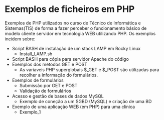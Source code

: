# Exemplos de ficheiros em PHP
Exemplos de PHP utilizados no curso de Técnico de Informática e Sistemas(TIS) de forma a fazer perceber o funcionamento básico de modelo cliente servidor em tecnologia WEB utilizando PHP.
Os exemplos incidem sobre:
- Script BASH de instalação de um stack LAMP em Rocky Linux
  - Install_LAMP.sh 
- Script BASH para cópia para servidor Apache do código 
- Exemplos dos metodos GET e POST
  - As variaveis PHP superglobais  $_GET e $_POST são utilizadas para recolher a informação do formulários.
- Exemplos de formulários
  - Submissão por GET e POST
  - Validação de formulários
- Acesso e gestão de bases de dados MySQL
  - Exemplo de coneção a um SGBD (MySQL) e criação de uma BD
- Exemplo de uma aplicação WEB (em PHP) para uma clinica 
  - Exemplo_1

